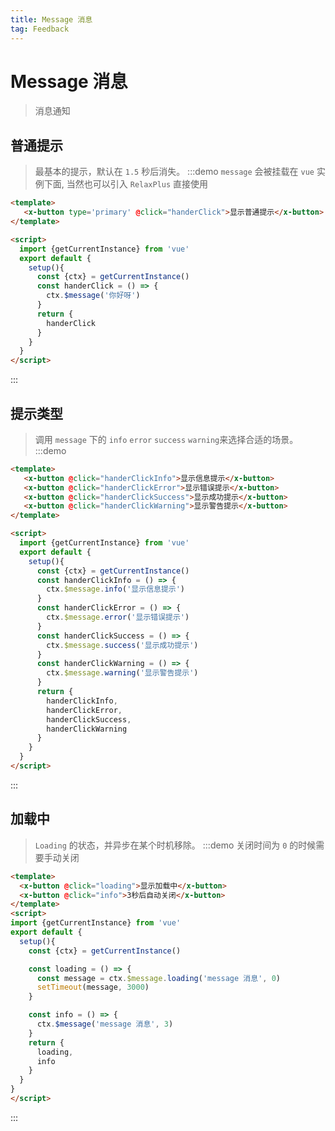```yaml
---
title: Message 消息
tag: Feedback
---
```


# Message 消息
> 消息通知

## 普通提示
> 最基本的提示，默认在 `1.5` 秒后消失。
:::demo `message` 会被挂载在 `vue` 实例下面, 当然也可以引入 `RelaxPlus` 直接使用
```html
<template>
   <x-button type='primary' @click="handerClick">显示普通提示</x-button>
</template>

<script>
  import {getCurrentInstance} from 'vue'
  export default {
    setup(){
      const {ctx} = getCurrentInstance()
      const handerClick = () => {
        ctx.$message('你好呀')
      }
      return {
        handerClick
      }
    }
  }
</script>
```
:::


## 提示类型
> 调用 `message` 下的 `info` `error` `success` `warning`来选择合适的场景。
:::demo 
```html
<template>
   <x-button @click="handerClickInfo">显示信息提示</x-button>
   <x-button @click="handerClickError">显示错误提示</x-button>
   <x-button @click="handerClickSuccess">显示成功提示</x-button>
   <x-button @click="handerClickWarning">显示警告提示</x-button>
</template>

<script>
  import {getCurrentInstance} from 'vue'
  export default {
    setup(){
      const {ctx} = getCurrentInstance()
      const handerClickInfo = () => {
        ctx.$message.info('显示信息提示')
      }
      const handerClickError = () => {
        ctx.$message.error('显示错误提示')
      }
      const handerClickSuccess = () => {
        ctx.$message.success('显示成功提示')
      }
      const handerClickWarning = () => {
        ctx.$message.warning('显示警告提示')
      }
      return {
        handerClickInfo,
        handerClickError,
        handerClickSuccess,
        handerClickWarning
      }
    }
  }
</script>
```
:::


## 加载中
> `Loading` 的状态，并异步在某个时机移除。
:::demo 关闭时间为 `0` 的时候需要手动关闭
```html
<template>
  <x-button @click="loading">显示加载中</x-button>
  <x-button @click="info">3秒后自动关闭</x-button>
</template>
<script>
import {getCurrentInstance} from 'vue'
export default {
  setup(){
    const {ctx} = getCurrentInstance()

    const loading = () => {
      const message = ctx.$message.loading('message 消息', 0)
      setTimeout(message, 3000)
    }

    const info = () => {
      ctx.$message('message 消息', 3)
    }
    return {
      loading,
      info
    }
  }
}
</script>
```
:::
